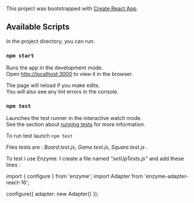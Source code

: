 This project was bootstrapped with [Create React App](https://github.com/facebook/create-react-app).

## Available Scripts

In the project directory, you can run:

### `npm start`

Runs the app in the development mode.<br />
Open [http://localhost:3000](http://localhost:3000) to view it in the browser.

The page will reload if you make edits.<br />
You will also see any lint errors in the console.

### `npm test`

Launches the test runner in the interactive watch mode.<br />
See the section about [running tests](https://facebook.github.io/create-react-app/docs/running-tests) for more information.

To run test launch `npm test`

Files tests are : _Board.test.js_,  _Game.test.js_, _Square.test.js_ .

To test i use Enzyme. I create a file named _"setUpTests.js"_ and add these lines : 

import { configure } from 'enzyme';
import Adapter from 'enzyme-adapter-react-16';


configure({ adapter: new Adapter() });




